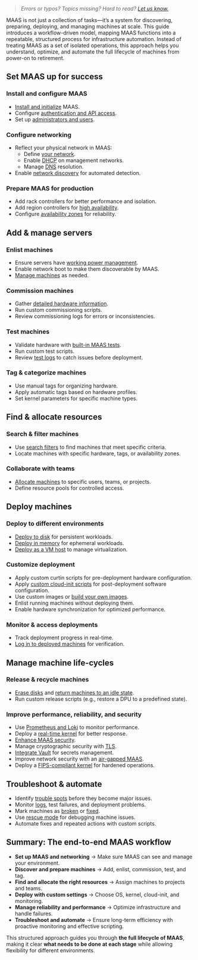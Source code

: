 > *Errors or typos? Topics missing? Hard to read? <a href="https://docs.google.com/forms/d/e/1FAIpQLScIt3ffetkaKW3gDv6FDk7CfUTNYP_HGmqQotSTtj2htKkVBw/viewform?usp=pp_url&entry.1739714854=https://maas.io/docs/how-to-manage-your-maas-workflow" target = "_blank">Let us know.</a>*

MAAS is not just a collection of tasks—it’s a system for discovering, preparing, deploying, and managing machines at scale. This guide introduces a workflow-driven model, mapping MAAS functions into a repeatable, structured process for infrastructure automation. Instead of treating MAAS as a set of isolated operations, this approach helps you understand, optimize, and automate the full lifecycle of machines from power-on to retirement.

## Set MAAS up for success

### Install and configure MAAS
- [Install and initialize](https://maas.io/docs/how-to-install-maas) MAAS.
- Configure [authentication and API access](https://maas.io/docs/how-to-authenticate-to-the-maas-api).
- Set up [administrators and users](https://maas.io/docs/how-to-manage-user-access).

### Configure networking
- Reflect your physical network in MAAS:
  - Define [your network](https://maas.io/docs/how-to-connect-maas-networks).
  - Enable [DHCP](https://maas.io/docs/how-to-customise-maas-networks#p-9070-dhcp-management) on management networks.
  - Manage [DNS](https://maas.io/docs/how-to-customise-maas-networks#p-9070-dns-management) resolution.
- Enable [network discovery](https://maas.io/docs/how-to-customise-maas-networks#p-9070-network-discovery) for automated detection.

### Prepare MAAS for production
- Add rack controllers for better performance and isolation.
- Add region controllers for [high availability](https://maas.io/docs/how-to-enable-high-availability).
- Configure [availability zones](https://maas.io/docs/how-to-provision-machines#p-9078-create-an-availability-zone) for reliability.

## Add & manage servers

### Enlist machines
- Ensure servers have [working power management](https://maas.io/docs/how-to-set-up-power-drivers).
- Enable network boot to make them discoverable by MAAS.
- [Manage machines](https://maas.io/docs/how-to-provision-machines) as needed.

### Commission machines
- Gather [detailed hardware information](https://maas.io/docs/how-to-provision-machines#p-9078-commission-test-machines).
- Run custom commissioning scripts.
- Review commissioning logs for errors or inconsistencies.

### Test machines
- Validate hardware with [built-in MAAS tests](https://maas.io/docs/how-to-provision-machines#p-9078-run-tests-cpu-storage-etc).
- Run custom test scripts.
- Review [test logs](https://maas.io/docs/how-to-provision-machines#p-9078-view-test-results) to catch issues before deployment.

### Tag & categorize machines
- Use manual tags for organizing hardware.
- Apply automatic tags based on hardware profiles.
- Set kernel parameters for specific machine types.

## Find & allocate resources

### Search & filter machines
- Use [search filters](https://maas.io/docs/how-to-provision-machines#p-9078-filter-machines-by-parameters) to find machines that meet specific criteria.
- Locate machines with specific hardware, tags, or availability zones.

### Collaborate with teams
- [Allocate machines](https://maas.io/docs/how-to-provision-machines#p-9078-allocate-a-machine) to specific users, teams, or projects.
- Define resource pools for controlled access.

## Deploy machines

### Deploy to different environments
- [Deploy to disk](https://maas.io/docs/how-to-provision-machines#p-9078-deploy-machines) for persistent workloads.
- [Deploy in memory](https://maas.io/docs/release-notes-and-upgrade-instructions#p-9229-capabilities-added-in-maas-35) for ephemeral workloads.
- [Deploy as a VM host](https://maas.io/docs/how-to-provision-machines#p-9078-deploy-as-a-vm-host) to manage virtualization.

### Customize deployment
- Apply custom curtin scripts for pre-deployment hardware configuration.
- Apply [custom cloud-init scripts](https://maas.io/docs/how-to-provision-machines#p-9078-deploy-with-cloud-init-config) for post-deployment software configuration.
- Use custom images or [build your own images](https://maas.io/docs/how-to-build-maas-images).
- Enlist running machines without deploying them.
- Enable hardware synchronization for optimized performance.

### Monitor & access deployments
- Track deployment progress in real-time.
- [Log in to deployed machines](https://maas.io/docs/how-to-provision-machines#p-9078-ssh-into-a-machine) for verification.

## Manage machine life-cycles

### Release & recycle machines
- [Erase disks](https://maas.io/docs/how-to-provision-machines#p-9078-erase-disks-on-release) and [return machines to an idle state](https://maas.io/docs/how-to-provision-machines#p-9078-release-a-machine).
- Run custom release scripts (e.g., restore a DPU to a predefined state).

### Improve performance, reliability, and security
- Use [Prometheus and Loki](https://maas.io/docs/how-to-monitor-maas) to monitor performance.
- Deploy a [real-time kernel](https://maas.io/docs/how-to-deploy-a-real-time-kernel) for better response.
- [Enhance MAAS security](https://maas.io/docs/how-to-enhance-maas-security).
- Manage cryptographic security with [TLS](https://maas.io/docs/how-to-implement-tls).
- [Integrate Vault](https://maas.io/docs/how-to-integrate-vault) for secrets management.
- Improve network security with an [air-gapped MAAS](https://maas.io/docs/how-to-configure-an-air-gapped-maas).
- Deploy a [FIPS-compliant kernel](https://maas.io/docs/how-to-deploy-a-fips-compliant-kernel) for hardened operations.

## Troubleshoot & automate
- Identify [trouble spots](https://maas.io/docs/maas-troubleshooting-guide) before they become major issues.
- Monitor [logs](https://maas.io/docs/how-to-use-logging), test failures, and deployment problems.
- Mark machines as [broken](https://maas.io/docs/how-to-provision-machines#p-9078-mark-a-machine-as-broken) or [fixed](https://maas.io/docs/how-to-provision-machines#p-9078-mark-a-machine-as-fixed).
- Use [rescue mode](https://maas.io/docs/how-to-provision-machines#p-9078-enter-rescue-mode) for debugging machine issues.
- Automate fixes and repeated actions with custom scripts.

## Summary: The end-to-end MAAS workflow
- **Set up MAAS and networking** → Make sure MAAS can see and manage your environment.
- **Discover and prepare machines** → Add, enlist, commission, test, and tag.
- **Find and allocate the right resources** → Assign machines to projects and teams.
- **Deploy with custom settings** → Choose OS, kernel, cloud-init, and monitoring.
- **Manage reliability and performance** → Optimize infrastructure and handle failures.
- **Troubleshoot and automate** → Ensure long-term efficiency with proactive monitoring and effective scripting.

This structured approach guides you through **the full lifecycle of MAAS**, making it clear **what needs to be done at each stage** while allowing flexibility for different environments.
